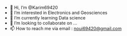 - 👋 Hi, I’m @Karim69420
- 👀 I’m interested in Electronics and Geosciences
- 🌱 I’m currently learning Data science
- 💞️ I’m looking to collaborate on ...
- 📫 How to reach me via email : noui69420@gmail.com

<!---
Karim69420/Karim69420 is a ✨ special ✨ repository because its `README.md` (this file) appears on your GitHub profile.
You can click the Preview link to take a look at your changes.
--->

